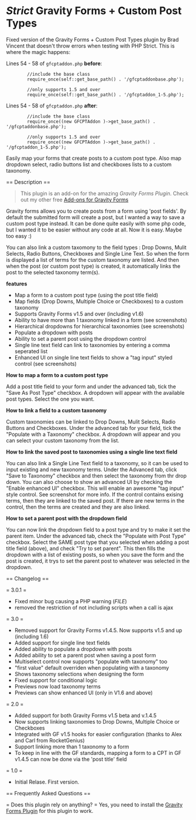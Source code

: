 *Strict* Gravity Forms + Custom Post Types
========================================

Fixed version of the Gravity Forms + Custom Post Types plugin by Brad Vincent that doesn't throw errors when testing with PHP Strict. This is where the magic happens:

Lines 54 - 58 of `gfcptaddon.php` **before**:


            //include the base class
            require_once(self::get_base_path() . '/gfcptaddonbase.php');

            //only supports 1.5 and over
            require_once(self::get_base_path() . '/gfcptaddon_1-5.php');


Lines 54 - 58 of `gfcptaddon.php` **after**:


            //include the base class
            require_once((new GFCPTAddon )->get_base_path() . '/gfcptaddonbase.php');

            //only supports 1.5 and over
            require_once((new GFCPTAddon )->get_base_path() . '/gfcptaddon_1-5.php');


Easily map your forms that create posts to a custom post type. Also map dropdown select, radio buttons list and checkboxes lists to a custom taxonomy.

== Description ==

> This plugin is an add-on for the amazing *Gravity Forms Plugin*.
> Check out my other free [Add-ons for Gravity Forms](http://themergency.com/gravity-forms-addon-plugins/)

Gravity forms allows you to create posts from a form using 'post fields'. By default the submitted form will create a post, but I wanted a way to save a custom post type instead. It can be done quite easily with some php code, but I wanted it to be easier without any code at all. Now it is easy. Maybe too easy :)

You can also link a custom taxomony to the field types : Drop Downs, Mulit Selects, Radio Buttons, Checkboxes and Single Line Text. So when the form is displayed a list of terms for the custom taxonomy are listed. And then when the post (or custom post type) is created, it automatically links the post to the selected taxonomy term(s).

**features**

*   Map a form to a custom post type (using the post title field)
*   Map fields (Drop Downs, Multiple Choice or Checkboxes) to a custom taxonomy
*   Supports Gravity Forms v1.5 and over (including v1.6)
*   Ability to have more than 1 taxonomy linked in a form (see screenshots)
*   Hierarchical dropdowns for hierarchical taxonomies (see screenshots)
*   Populate a dropdown with posts
*   Ability to set a parent post using the dropdown control
*   Single line text field can link to taxonomies by entering a comma seperated list
*   Enhanced UI on single line text fields to show a "tag input" styled control (see screenshots)

**How to map a form to a custom post type**

Add a post title field to your form and under the advanced tab, tick the "Save As Post Type" checkbox. A dropdown will appear with the available post types. Select the one you want.

**How to link a field to a custom taxonomy**

Custom taxonomies can be linked to Drop Downs, Mulit Selects, Radio Buttons and Checkboxes. Under the advanced tab for your field, tick the "Populate with a Taxonomy" checkbox. A dropdown will appear and you can select your custom taxonomy from the list. 

**How to link the saved post to taxonomies using a single line text field**

You can also link a Single Line Text field to a taxonomy, so it can be used to input existing and new taxonomy terms. Under the Advanced tab, click "Save to Taxonomy" checkbox and then select the taxonomy from thr drop down. You can also choose to show an advanced UI by checking the "Enable enhanced UI" checkbox. This will enable an awesome "tag input" style control. See screenshot for more info. If the control contains exising terms, then they are linked to the saved post. If there are new terms in the control, then the terms are created and they are also linked.

**How to set a parent post with the dropdown field**

You can now link the dropdown field to a post type and try to make it set the parent item. Under the advanced tab, check the "Populate with Post Type" checkbox. Select the SAME post type that you selected when adding a post title field (above), and check "Try to set parent". This then fills the dropdown with a list of existing posts, so when you save the form and the post is created, it trys to set the parent post to whatever was selected in the dropdown.

== Changelog ==

= 3.0.1 =
* Fixed minor bug causing a PHP warning (_FILE_)
* removed the restriction of not including scripts when a call is ajax

= 3.0 =
* Removed support for Gravity Forms v1.4.5. Now supports v1.5 and up (including 1.6)
* Added support for single line text fields
* Added ability to populate a dropdown with posts
* Added ability to set a parent post when saving a post form
* Multiselect control now supports "populate with taxonomy" too
* "first value" default overriden when populating with a taxonomy
* Shows taxonomy selections when designing the form
* Fixed support for conditional logic
* Previews now load taxonomy terms
* Previews can show enhanced UI (only in V1.6 and above)

= 2.0 =
* Added support for both Gravity Forms v1.5 beta and v.1.4.5
* Now supports linking taxonomies to Drop Downs, Multiple Choice or Checkboxes
* Integrated with GF v1.5 hooks for easier configuration (thanks to Alex and Carl from RocketGenius)
* Support linking more than 1 taxonomy to a form
* To keep in line with the GF standards, mapping a form to a CPT in GF v1.4.5 can now be done via the 'post title' field

= 1.0 =
* Initial Relase. First version.

== Frequently Asked Questions ==

= Does this plugin rely on anything? =
Yes, you need to install the [Gravity Forms Plugin](http://themergency.com/gravity-forms-addon-plugins/) for this plugin to work.
